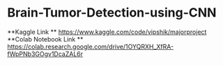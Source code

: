 # Brain-Tumor-Detection-using-CNN

**Kaggle Link ** https://www.kaggle.com/code/vipshik/majorproject
**Colab Notebook Link ** https://colab.research.google.com/drive/1OYQRXH_XfRA-fWpPNb3GOgv1DcaZAL6r

